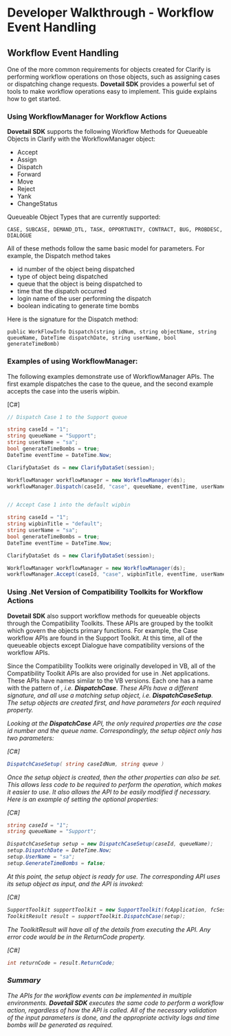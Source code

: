 # Developer Walkthrough - Workflow Event Handling

## Workflow Event Handling

One of the more common requirements for objects created for Clarify is performing workflow operations on those objects, such as assigning cases or dispatching change requests. **Dovetail SDK** provides a powerful set of tools to make workflow operations easy to implement. This guide explains how to get started.

### Using WorkflowManager for Workflow Actions

**Dovetail SDK** supports the following Workflow Methods for Queueable Objects in Clarify with the WorkflowManager object:

* Accept
* Assign
* Dispatch
* Forward
* Move
* Reject
* Yank
* ChangeStatus

Queueable Object Types that are currently supported:

```
CASE, SUBCASE, DEMAND_DTL, TASK, OPPORTUNITY, CONTRACT, BUG, PROBDESC, DIALOGUE
```

All of these methods follow the same basic model for parameters. For example, the Dispatch method takes

* id number of the object being dispatched
* type of object being dispatched
* queue that the object is being dispatched to
* time that the dispatch occurred
* login name of the user performing the dispatch
* boolean indicating to generate time bombs

Here is the signature for the Dispatch method:

```
public WorkFlowInfo Dispatch(string idNum, string objectName, string queueName, DateTime dispatchDate, string userName, bool generateTimeBomb)
```
   
### Examples of using WorkflowManager:
   
The following examples demonstrate use of WorkflowManager APIs. The first example dispatches the case to the queue, and the second example accepts the case into the userís wipbin.
  
[C#]
```csharp
// Dispatch Case 1 to the Support queue

string caseId = "1";
string queueName = "Support";
string userName = "sa";
bool generateTimeBombs = true;
DateTime eventTime = DateTime.Now;

ClarifyDataSet ds = new ClarifyDataSet(session);

WorkflowManager workflowManager = new WorkflowManager(ds);
workflowManager.Dispatch(caseId, "case", queueName, eventTime, userName, generateTimeBombs);


// Accept Case 1 into the default wipbin

string caseId = "1";
string wipbinTitle = "default";
string userName = "sa";
bool generateTimeBombs = true;
DateTime eventTime = DateTime.Now;

ClarifyDataSet ds = new ClarifyDataSet(session);

WorkflowManager workflowManager = new WorkflowManager(ds);
workflowManager.Accept(caseId, "case", wipbinTitle, eventTime, userName, generateTimeBombs);
```
   
### Using .Net Version of Compatibility Toolkits for Workflow Actions
   
**Dovetail SDK** also support workflow methods for queueable objects through the Compatibility Toolkits. These APIs are grouped by the toolkit which govern the objects primary functions. For example, the Case workflow APIs are found in the Support Toolkit. At this time, all of the queueable objects except Dialogue have compatibility versions of the workflow APIs.

Since the Compatibility Toolkits were originally developed in VB, all of the Compatibility Toolkit APIs are also provided for use in .Net applications. These APIs have names similar to the VB versions. Each one has a name with the pattern of *<Action><Object>*, i.e. **DispatchCase**. These APIs have a different signature, and all use a matching setup object, i.e. **DispatchCaseSetup**. The setup objects are created first, and have parameters for each required property.

Looking at the **DispatchCase** API, the only required properties are the case id number and the queue name. Correspondingly, the setup object only has two parameters:

[C#]
```csharp
DispatchCaseSetup( string caseIdNum, string queue )
```
   
Once the setup object is created, then the other properties can also be set. This allows less code to be required to perform the operation, which makes it easier to use. It also allows the API to be easily modified if necessary. Here is an example of setting the optional properties:   

[C#]
```csharp
string caseId = "1";
string queueName = "Support";

DispatchCaseSetup setup = new DispatchCaseSetup(caseId, queueName);
setup.DispatchDate = DateTime.Now;
setup.UserName = "sa";
setup.GenerateTimeBombs = false;
```   
   
At this point, the setup object is ready for use. The corresponding API uses its setup object as input, and the API is invoked:

[C#]
```csharp
SupportToolkit supportToolkit = new SupportToolkit(fcApplication, fcSession);
ToolkitResult result = supportToolkit.DispatchCase(setup);
```
   
The ToolkitResult will have all of the details from executing the API. Any error code would be in the ReturnCode property.

[C#]
```csharp
int returnCode = result.ReturnCode;
```   
   
### Summary

The APIs for the workflow events can be implemented in multiple environments. **Dovetail SDK** executes the same code to perform a workflow action, regardless of how the API is called. All of the necessary validation of the input parameters is done, and the appropriate activity logs and time bombs will be generated as required.
